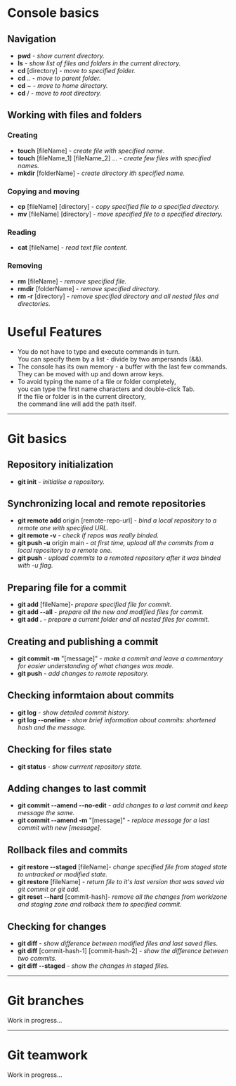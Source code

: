 # Console basics

## Navigation
- **pwd** - _show current directory._
- **ls** - _show list of files and folders in the current directory._
- **cd** [directory] - _move to specified folder._
- **cd** .. - _move to parent folder._
- **cd** ~ - _move to home directory._
- **cd** / - _move to root directory._

## Working with files and folders

### Creating
- **touch** [fileName] - _create file with specified name._
- **touch** [fileName_1] [fileName_2] ... - _create few files with specified names._
- **mkdir** [folderName] - _create directory ith specified name._

### Copying and moving
- **cp** [fileName] [directory] - _copy specified file to a specified directory._
- **mv** [fileName] [directory] - _move specified file to a specified directory._

### Reading
- **cat** [fileName] - _read text file content._

### Removing
- **rm** [fileName] - _remove specified file._
- **rmdir** [folderName] - _remove specified directory._
- **rm -r** [directory] - _remove specified directory and all nested files and directories._

# Useful Features
* You do not have to type and execute commands in turn.<br>You can specify them by a list - divide by two ampersands (&&).
* The console has its own memory - a buffer with the last few commands.<br>They can be moved with up and down arrow keys.
* To avoid typing the name of a file or folder completely,<br>you can type the first name characters and double-click Tab.<br>If the file or folder is in the current directory,<br>the command line will add the path itself.

---

# Git basics

## Repository initialization
- **git init** - _initialise a repository._

## Synchronizing local and remote repositories
- **git remote add** origin [remote-repo-url] - _bind a local repository to a remote one with specified URL._
- **git remote -v** - _check if repos was really binded._
- **git push -u** origin main - _at first time, upload all the commits from a local repository to a remote one._
- **git push** - _upload commits to a remoted repository after it was binded with -u flag._

## Preparing file for a commit
- **git add** [fileName]- _prepare specified file for commit._
- **git add --all** - _prepare all the new and modified files for commit._
- **git add .** - _prepare a current folder and all nested files for commit._

## Creating and publishing a commit
- **git commit -m** "[message]" - _make a commit and leave a commentary for easier understanding of what changes was made._
- **git push** - _add changes to remote repository._

## Checking informtaion about commits
- **git log** - _show detailed commit history._
- **git log --oneline** - _show brief information about commits: shortened hash and the message._

## Checking for files state
- **git status** - _show currrent repository state._

## Adding changes to last commit
- **git commit --amend --no-edit** - _add changes to a last commit and keep message the same._
- **git commit --amend -m** "[message]" - _replace message for a last commit with new [message]._

## Rollback files and commits
- **git restore --staged** [fileName]- _change specified file from staged state to untracked or modified state._
- **git restore** [fileName] - _return file to it's last version that was saved via git commit or git add._
- **git reset --hard** [commit-hash]- _remove all the changes from workizone and staging zone and rolback them to specified commit._

## Checking for changes
- **git diff** - _show difference between modified files and last saved files._
- **git diff** [commit-hash-1] [commit-hash-2] - _show the difference between two commits._
- **git diff --staged** - _show the changes in staged files._

---

# Git branches

Work in progress...

---

# Git teamwork

Work in progress...
